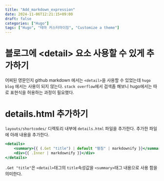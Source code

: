 ```yaml
---
title: "Add_markdown_expression"
date: 2024-11-06T12:21:15+09:00
draft: false
categories: ["Hugo"]
tags: ["Hugo", "테마 커스터마이징", "Customize a theme"]
---
```

# 블로그에 \<detail\> 요소 사용할 수 있게 추가하기
어찌된 영문인지 github markdown 에서는 `<detail>`을 사용할 수 있었는데 `hugo blog`
에서는 사용이 되지 않는다. `stack overflow`에서 검색좀 해보니 hugo에서는 따로 표현식을
허용하는 과정이 필요했다.

# details.html 추가하기
`layouts/shortcodes/` 디렉토리 내부에 `details.html` 파일을 추가한다.
추가한 파일에 아래 내용을 추가한다.

```jsx
<details>
    <summary>{{ (.Get "title") | default "펼침" | markdownify }}</summary>
    <div>{{ .Inner | markdownify }}</div>
</details>
```
`.Get "title"`은 `<detail>`태그의 `title`속성값을 `<summary>`태그 내용으로 사용
함을 의미한다. 